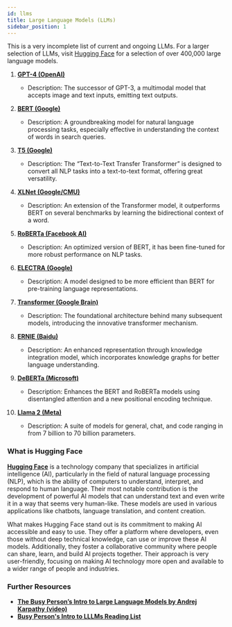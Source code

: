 ```yaml
---
id: llms
title: Large Language Models (LLMs)
sidebar_position: 1
---
```


This is a very incomplete list of current and ongoing LLMs. For a larger selection of LLMs, visit [Hugging Face](https://huggingface.co/models) for a selection of over 400,000 large language models.

1. [**GPT-4 (OpenAI)**](https://openai.com/research/gpt-4)
    - Description: The successor of GPT-3, a multimodal model that accepts image and text inputs, emitting text outputs.

2. [**BERT (Google)**](https://github.com/google-research/bert)
   - Description: A groundbreaking model for natural language processing tasks, especially effective in understanding the context of words in search queries.

3. [**T5 (Google)**](https://github.com/google-research/text-to-text-transfer-transformer)
   - Description: The “Text-to-Text Transfer Transformer” is designed to convert all NLP tasks into a text-to-text format, offering great versatility.

4. [**XLNet (Google/CMU)**](https://github.com/zihangdai/xlnet)
   - Description: An extension of the Transformer model, it outperforms BERT on several benchmarks by learning the bidirectional context of a word.

5. [**RoBERTa (Facebook AI)**](https://ai.facebook.com/blog/roberta-an-optimized-method-for-pretraining-self-supervised-nlp-systems/)
   - Description: An optimized version of BERT, it has been fine-tuned for more robust performance on NLP tasks.

6. [**ELECTRA (Google)**](https://github.com/google-research/electra)
   - Description: A model designed to be more efficient than BERT for pre-training language representations.

7. [**Transformer (Google Brain)**](https://www.tensorflow.org/tutorials/text/transformer)
   - Description: The foundational architecture behind many subsequent models, introducing the innovative transformer mechanism.

8. [**ERNIE (Baidu)**](https://github.com/PaddlePaddle/ERNIE)
   - Description: An enhanced representation through knowledge integration model, which incorporates knowledge graphs for better language understanding.

9. [**DeBERTa (Microsoft)**](https://github.com/microsoft/DeBERTa)
    - Description: Enhances the BERT and RoBERTa models using disentangled attention and a new positional encoding technique.

10. [**Llama 2 (Meta)**](https://huggingface.co/meta-llama)
    - Description: A suite of models for general, chat, and code ranging in from 7 billion to 70 billion parameters.

### What is Hugging Face

[**Hugging Face**](https://huggingface.co/) is a technology company that specializes in artificial intelligence (AI), particularly in the field of natural language processing (NLP), which is the ability of computers to understand, interpret, and respond to human language. Their most notable contribution is the development of powerful AI models that can understand text and even write it in a way that seems very human-like. These models are used in various applications like chatbots, language translation, and content creation.

What makes Hugging Face stand out is its commitment to making AI accessible and easy to use. They offer a platform where developers, even those without deep technical knowledge, can use or improve these AI models. Additionally, they foster a collaborative community where people can share, learn, and build AI projects together. Their approach is very user-friendly, focusing on making AI technology more open and available to a wider range of people and industries.

### Further Resources

- [**The Busy Person’s Intro to Large Language Models by Andrej Karpathy (video)**](https://youtu.be/zjkBMFhNj_g?si=uxSUVs9T45z5j6_S)
- [**Busy Person's Intro to LLLMs Reading List**](https://blog.oxen.ai/reading-list-for-andrej-karpathys-intro-to-large-language-models-video/)

